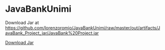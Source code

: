 # JavaBankUnimi
Download Jar at 
https://github.com/lorenzoromio/JavaBankUnimi/raw/master/out/artifacts/JavaBank_Project_jar/JavaBank%20Project.jar

[Download Jar](out/artifacts/JavaBank_Project_jar/JavaBank%20Project.jar)
